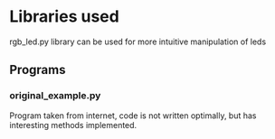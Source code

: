 # Libraries used

rgb_led.py library can be used for more intuitive manipulation of leds


## Programs

### original_example.py

Program taken from internet, code is not written optimally, but has interesting methods implemented.


